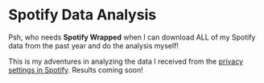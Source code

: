 # Spotify Data Analysis

Psh, who needs **Spotify Wrapped** when I can download ALL of my Spotify data from the past year and do the analysis myself!

This is my adventures in analyzing the data I received from the [privacy settings in Spotify](https://support.spotify.com/us/article/data-rights-and-privacy-settings/). Results coming soon!
